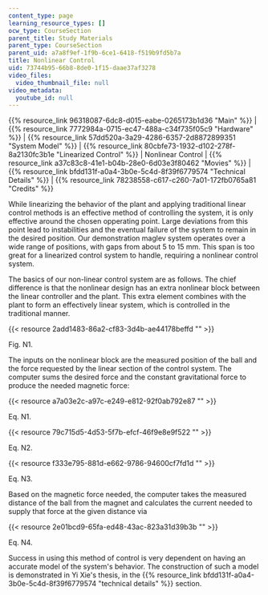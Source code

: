 ```yaml
---
content_type: page
learning_resource_types: []
ocw_type: CourseSection
parent_title: Study Materials
parent_type: CourseSection
parent_uid: a7a8f9ef-1f9b-6ce1-6418-f519b9fd5b7a
title: Nonlinear Control
uid: 73744b95-66b8-8de0-1f15-daae37af3278
video_files:
  video_thumbnail_file: null
video_metadata:
  youtube_id: null
---
```


{{% resource_link 96318087-6dc8-d015-eabe-0265173b1d36 "Main" %}} | {{% resource_link 7772984a-0715-ec47-488a-c34f735f05c9 "Hardware" %}} | {{% resource_link 57dd520a-3a29-4286-6357-2d8872899351 "System Model" %}} | {{% resource_link 80cbfe73-1932-d102-278f-8a2130fc3b1e "Linearized Control" %}} | Nonlinear Control | {{% resource_link a37c83c8-41e1-b04b-28e0-6d03e3f80462 "Movies" %}} | {{% resource_link bfdd131f-a0a4-3b0e-5c4d-8f39f6779574 "Technical Details" %}} | {{% resource_link 78238558-c617-c260-7a01-172fb0765a81 "Credits" %}}

While linearizing the behavior of the plant and applying traditional linear control methods is an effective method of controlling the system, it is only effective around the chosen opperating point. Large deviations from this point lead to instabilities and the eventual failure of the system to remain in the desired position. Our demonstration maglev system operates over a wide range of positions, with gaps from about 5 to 15 mm. This span is too great for a linearized control system to handle, requiring a nonlinear control system.

The basics of our non-linear control system are as follows. The chief difference is that the nonlinear design has an extra nonlinear block between the linear controller and the plant. This extra element combines with the plant to form an effectively linear system, which is controlled in the traditional manner.

{{< resource 2add1483-86a2-cf83-3d4b-ae44178beffd "" >}}

Fig. N1.

The inputs on the nonlinear block are the measured position of the ball and the force requested by the linear section of the control system. The computer sums the desired force and the constant gravitational force to produce the needed magnetic force:

{{< resource a7a03e2c-a97c-e249-e812-92f0ab792e87 "" >}}

Eq. N1.

{{< resource 79c715d5-4d53-5f7b-efcf-46f9e8e9f522 "" >}}

Eq. N2.

{{< resource f333e795-881d-e662-9786-94600cf7fd1d "" >}}

Eq. N3.

Based on the magnetic force needed, the computer takes the measured distance of the ball from the magnet and calculates the current needed to supply that force at the given distance via

{{< resource 2e01bcd9-65fa-ed48-43ac-823a31d39b3b "" >}}

Eq. N4.

Success in using this method of control is very dependent on having an accurate model of the system's behavior. The construction of such a model is demonstrated in Yi Xie's thesis, in the {{% resource_link bfdd131f-a0a4-3b0e-5c4d-8f39f6779574 "technical details" %}} section.